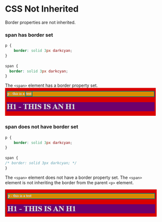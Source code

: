 # CSS Not Inherited

Border properties are not inherited.

### span has border set
```css
p {
    border: solid 3px darkcyan;
}

span {
  border: solid 3px darkcyan;
}
```

The `<span>` element has a border property set.
![](https://raw.githubusercontent.com/hoc-demos/images/main/css-not-inherited.png)


### span does not have border set

```css
p {
    border: solid 3px darkcyan;
}

span {
/* border: solid 3px darkcyan; */
}

```
The `<span>` element does not have a border property set. The `<span>` element is not inheriting the border from the parent `<p>` element.

![](https://raw.githubusercontent.com/hoc-demos/images/main/css-not-inherited-2.png)

